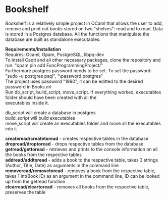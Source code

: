 # Bookshelf  
Bookshelf is a relatively simple project in OCaml that allows the user to add, remove and print out books stored on two "shelves": read and to read. Data is stored in a Postgres database. All the functions that manipulate the database are built as standalone executables.  

**Requirements/Installation**  
Requires: Ocaml, Opam, PostgreSQL, libpq-dev  
To install Caqti and all other necessary packages, clone the repository and run: "opam pin add FuncProgrammingProject/"  
Furthermore postgres password needs to be set. To set the password: "sudo -u postgres psql", "\password postgres"  
The project uses password "1990", it can be editted to the desired password in Books.ml  
Run db_script, build_script, move_script. If everything worked, executables folder should have been created with all the  
executables inside it.  

db_script will create a database in postgres  
build_script will build executables  
move_script will create an executables folder and move all the executables into it

**createread/createtoread** - creates respective tables in the database  
**dropread/droptoread** - drops respective tables from the database  
**getread/gettoread** - retrieves and prints to the console information on all the books from the respective tables  
**addread/addtoread** - adds a book to the respective table, takes 3 strings (Author, Title, Date) as arguments in the command line  
**removeread/removetoread** - removes a book from the respective table, takes 1 int(Book ID) as an argument in the command line, ID can be looked up from the getread function  
**clearread/cleartoread** - removes all books from the respective table, preserves the table  
